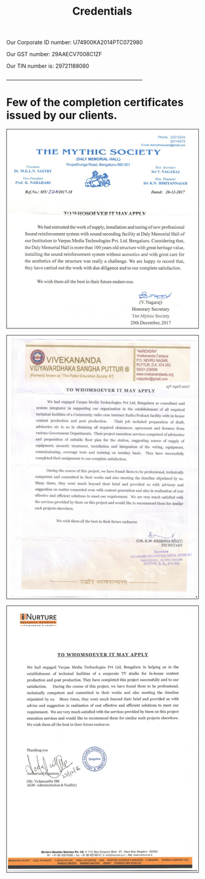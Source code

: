 ﻿---
layout: page
title: Credentials
permalink: /Credentials/
---



<p> Our Corporate ID number: U74900KA2014PTC072980 </p>

<p>Our GST number: 29AAECV7008C1ZF </p>

<p> Our TIN number is: 29721188060 </p>


<p> ________________________________________________________ </p>

<p>                                                          </p>
<div class="post-content e-content">
<p style="color: blue">
<h1>Few of the completion certificates issued by our clients. </h1>



<img src = "/Photos/CC by Mythic Society.jpg" border = "1" />
<p></p>

<p></p>
<img src = "/Photos/CC by VVS.jpg" border = "1" />
<p></p>


<p></p>
<img src = "/Photos/CC by iNurture.jpg" border = "1" />
<p></p>